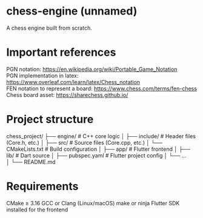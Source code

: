 # chess-engine (unnamed)
A chess engine built from scratch.

# Important references 
PGN notation: https://en.wikipedia.org/wiki/Portable_Game_Notation <br>
PGN implementation in latex: https://www.overleaf.com/learn/latex/Chess_notation <br>
FEN notation to represent a board: https://www.chess.com/terms/fen-chess <br>
Chess board asset: https://sharechess.github.io/

# Project structure 
chess_project/
├── engine/             # C++ core logic
│   ├── include/        # Header files (Core.h, etc.)
│   ├── src/            # Source files (Core.cpp, etc.)
│   └── CMakeLists.txt  # Build configuration
│
├── app/                # Flutter frontend
│   ├── lib/            # Dart source
│   ├── pubspec.yaml    # Flutter project config
│   └── ...             
│
└── README.md

# Requirements

CMake ≥ 3.16
GCC or Clang (Linux/macOS)
make or ninja
Flutter SDK installed for the frontend
